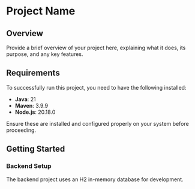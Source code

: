 # Project Name

## Overview

Provide a brief overview of your project here, explaining what it does, its purpose, and any key features.

## Requirements

To successfully run this project, you need to have the following installed:

- **Java**: 21
- **Maven**: 3.9.9
- **Node.js**: 20.18.0

Ensure these are installed and configured properly on your system before proceeding.

## Getting Started

### Backend Setup

The backend project uses an H2 in-memory database for development.


